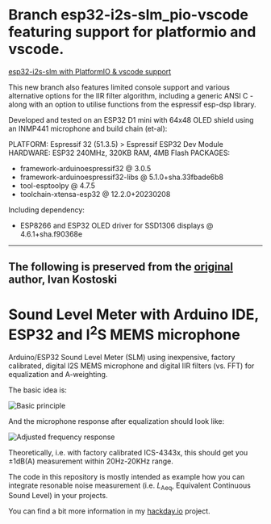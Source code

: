 # Branch esp32-i2s-slm_pio-vscode featuring support for platformio and vscode.

<a href="https://github.com/Inspirati/esp32-i2s-slm/tree/esp32-i2s-slm_pio-vscode">esp32-i2s-slm with PlatformIO & vscode support</a>

This new branch also features limited console support and various alternative options for the IIR filter algorithm, including a generic ANSI C - along with an option to utilise functions from the espressif esp-dsp library.

Developed and tested on an ESP32 D1 mini with 64x48 OLED shield using an INMP441 microphone and build chain (et-al):

PLATFORM: Espressif 32 (51.3.5) > Espressif ESP32 Dev Module
HARDWARE: ESP32 240MHz, 320KB RAM, 4MB Flash
PACKAGES: 
 - framework-arduinoespressif32 @ 3.0.5 
 - framework-arduinoespressif32-libs @ 5.1.0+sha.33fbade6b8 
 - tool-esptoolpy @ 4.7.5 
 - toolchain-xtensa-esp32 @ 12.2.0+20230208

Including dependency:
 - ESP8266 and ESP32 OLED driver for SSD1306 displays @ 4.6.1+sha.f90368e

--------------------------------------------------------------------------------
The following is preserved from the <a href="https://github.com/ikostoski/esp32-i2s-slm">original</a> author, Ivan Kostoski
--------------------------------------------------------------------------------

# Sound Level Meter with Arduino IDE, ESP32 and I<sup>2</sup>S MEMS microphone

Arduino/ESP32 Sound Level Meter (SLM) using inexpensive, factory calibrated, digital I2S MEMS microphone and digital IIR filters (vs. FFT) for equalization and A-weighting.

The basic idea is:

![Basic principle](./misc/esp32-i2s-slm-bp.svg)

And the microphone response after equalization should look like:

![Adjusted frequency response](./misc/ics-43434-afr.svg)

Theoretically, i.e. with factory calibrated ICS-4343x, this should get you ±1dB(A) measurement within 20Hz-20KHz range.

The code in this repository is mostly intended as example how you can integrate resonable noise measurement (i.e. *L*<sub>Aeq</sub>, Equivalent Continuous Sound Level) in your projects.

You can find a bit more information in my [hackday.io](https://hackaday.io/project/166867-esp32-i2s-slm) project.
